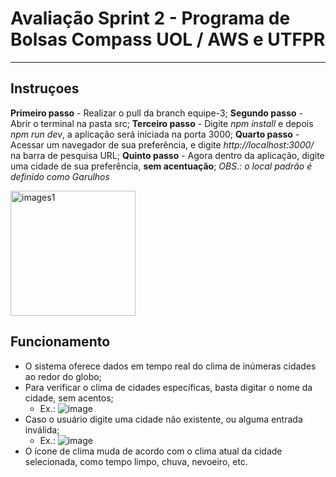 # Avaliação Sprint 2 - Programa de Bolsas Compass UOL / AWS e UTFPR

***

## Instruçoes

__Primeiro passo__ - Realizar o pull da branch equipe-3;
__Segundo passo__ - Abrir o terminal na pasta src;
__Terceiro passo__ - Digite *npm install* e depois *npm run dev*, a aplicação será iniciada na porta 3000;
__Quarto passo__ - Acessar um navegador de sua preferência, e digite *http://localhost:3000/* na barra de pesquisa URL;
__Quinto passo__ - Agora dentro da aplicação, digite uma cidade de sua preferência, **sem acentuação**;
  *OBS.: o local padrão é definido como Garulhos*

<img width="200" alt="images1" src="https://github.com/Compass-pb-aws-2023-UTFPR/sprint-2-pb-aws-utfpr/assets/103132209/7bec4e3c-bbd0-45d1-bfc0-d033bfd939b5">

## Funcionamento

- O sistema oferece dados em tempo real do clima de inúmeras cidades ao redor do globo;
- Para verificar o clima de cidades específicas, basta digitar o nome da cidade, sem acentos;
  - Ex.:
      ![image](https://github.com/Compass-pb-aws-2023-UTFPR/sprint-2-pb-aws-utfpr/assets/103132209/64217e80-7ccb-4f60-8fb8-94dae18ed2c6)
- Caso o usuário digite uma cidade não existente, ou alguma entrada inválida;
  - Ex.:
      ![image](https://github.com/Compass-pb-aws-2023-UTFPR/sprint-2-pb-aws-utfpr/assets/103132209/4d83f5aa-9f97-4d30-9f52-cca58a30b3e1)
- O ícone de clima muda de acordo com o clima atual da cidade selecionada, como tempo limpo, chuva, nevoeiro, etc.
